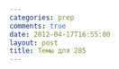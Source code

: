 ```yaml
---
categories: prep
comments: true
date: 2012-04-17T16:55:00
layout: post
title: Темы для 285
---
```


